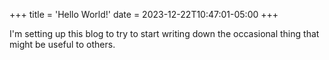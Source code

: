 +++
title = 'Hello World!'
date = 2023-12-22T10:47:01-05:00
+++

I'm setting up this blog to try to start writing down the occasional thing that might
be useful to others.
